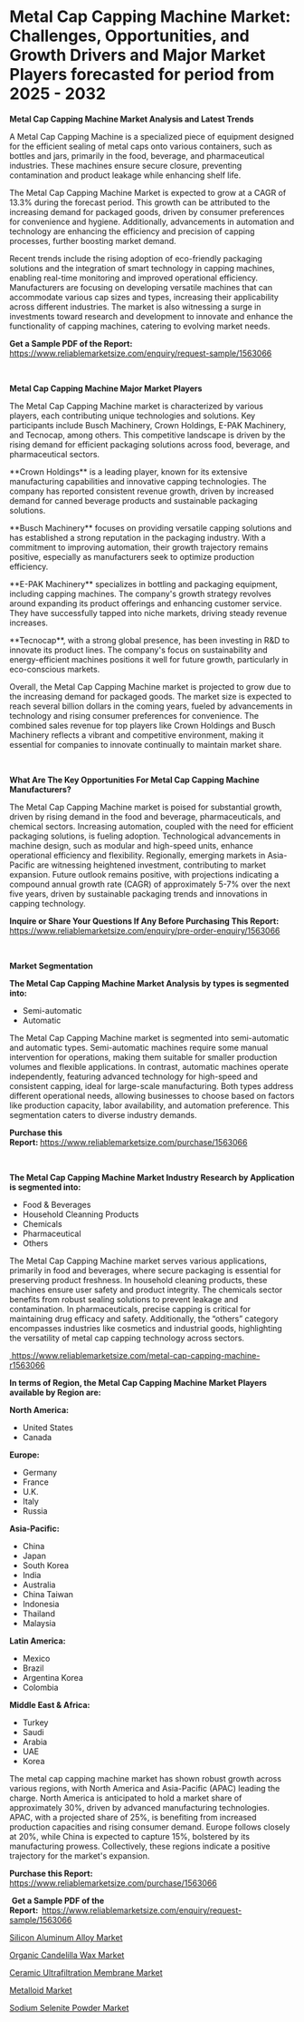 <p><h1>Metal Cap Capping Machine Market: Challenges, Opportunities, and Growth Drivers and Major Market Players forecasted for period from 2025 - 2032</h1></p><p><strong>Metal Cap Capping Machine Market Analysis and Latest Trends</strong></p>
<p><p>A Metal Cap Capping Machine is a specialized piece of equipment designed for the efficient sealing of metal caps onto various containers, such as bottles and jars, primarily in the food, beverage, and pharmaceutical industries. These machines ensure secure closure, preventing contamination and product leakage while enhancing shelf life.</p><p>The Metal Cap Capping Machine Market is expected to grow at a CAGR of 13.3% during the forecast period. This growth can be attributed to the increasing demand for packaged goods, driven by consumer preferences for convenience and hygiene. Additionally, advancements in automation and technology are enhancing the efficiency and precision of capping processes, further boosting market demand.</p><p>Recent trends include the rising adoption of eco-friendly packaging solutions and the integration of smart technology in capping machines, enabling real-time monitoring and improved operational efficiency. Manufacturers are focusing on developing versatile machines that can accommodate various cap sizes and types, increasing their applicability across different industries. The market is also witnessing a surge in investments toward research and development to innovate and enhance the functionality of capping machines, catering to evolving market needs.</p></p>
<p><strong>Get a Sample PDF of the Report:&nbsp;</strong> <a href="https://www.reliablemarketsize.com/enquiry/request-sample/1563066?utm_campaign=2034&utm_medium=2&utm_source=Github&utm_content=ia&utm_term=28022025&utm_id=metal-cap-capping-machine">https://www.reliablemarketsize.com/enquiry/request-sample/1563066</a></p>
<p>&nbsp;</p>
<p><strong>Metal Cap Capping Machine Major Market Players</strong></p>
<p><p>The Metal Cap Capping Machine market is characterized by various players, each contributing unique technologies and solutions. Key participants include Busch Machinery, Crown Holdings, E-PAK Machinery, and Tecnocap, among others. This competitive landscape is driven by the rising demand for efficient packaging solutions across food, beverage, and pharmaceutical sectors.</p><p>**Crown Holdings** is a leading player, known for its extensive manufacturing capabilities and innovative capping technologies. The company has reported consistent revenue growth, driven by increased demand for canned beverage products and sustainable packaging solutions.</p><p>**Busch Machinery** focuses on providing versatile capping solutions and has established a strong reputation in the packaging industry. With a commitment to improving automation, their growth trajectory remains positive, especially as manufacturers seek to optimize production efficiency.</p><p>**E-PAK Machinery** specializes in bottling and packaging equipment, including capping machines. The company's growth strategy revolves around expanding its product offerings and enhancing customer service. They have successfully tapped into niche markets, driving steady revenue increases.</p><p>**Tecnocap**, with a strong global presence, has been investing in R&D to innovate its product lines. The company's focus on sustainability and energy-efficient machines positions it well for future growth, particularly in eco-conscious markets.</p><p>Overall, the Metal Cap Capping Machine market is projected to grow due to the increasing demand for packaged goods. The market size is expected to reach several billion dollars in the coming years, fueled by advancements in technology and rising consumer preferences for convenience. The combined sales revenue for top players like Crown Holdings and Busch Machinery reflects a vibrant and competitive environment, making it essential for companies to innovate continually to maintain market share.</p></p>
<p>&nbsp;</p>
<p><strong>What Are The Key Opportunities For Metal Cap Capping Machine Manufacturers?</strong></p>
<p><p>The Metal Cap Capping Machine market is poised for substantial growth, driven by rising demand in the food and beverage, pharmaceuticals, and chemical sectors. Increasing automation, coupled with the need for efficient packaging solutions, is fueling adoption. Technological advancements in machine design, such as modular and high-speed units, enhance operational efficiency and flexibility. Regionally, emerging markets in Asia-Pacific are witnessing heightened investment, contributing to market expansion. Future outlook remains positive, with projections indicating a compound annual growth rate (CAGR) of approximately 5-7% over the next five years, driven by sustainable packaging trends and innovations in capping technology.</p></p>
<p><strong>Inquire or Share Your Questions If Any Before Purchasing This Report:</strong> <a href="https://www.reliablemarketsize.com/enquiry/pre-order-enquiry/1563066?utm_campaign=2034&utm_medium=2&utm_source=Github&utm_content=ia&utm_term=28022025&utm_id=metal-cap-capping-machine">https://www.reliablemarketsize.com/enquiry/pre-order-enquiry/1563066</a></p>
<p>&nbsp;</p>
<p><strong>Market Segmentation</strong></p>
<p><strong>The Metal Cap Capping Machine Market Analysis by types is segmented into:</strong></p>
<p><ul><li>Semi-automatic</li><li>Automatic</li></ul></p>
<p><p>The Metal Cap Capping Machine market is segmented into semi-automatic and automatic types. Semi-automatic machines require some manual intervention for operations, making them suitable for smaller production volumes and flexible applications. In contrast, automatic machines operate independently, featuring advanced technology for high-speed and consistent capping, ideal for large-scale manufacturing. Both types address different operational needs, allowing businesses to choose based on factors like production capacity, labor availability, and automation preference. This segmentation caters to diverse industry demands.</p></p>
<p><strong>Purchase this Report:&nbsp;</strong><a href="https://www.reliablemarketsize.com/purchase/1563066?utm_campaign=2034&utm_medium=2&utm_source=Github&utm_content=ia&utm_term=28022025&utm_id=metal-cap-capping-machine">https://www.reliablemarketsize.com/purchase/1563066</a></p>
<p>&nbsp;</p>
<p><strong>The Metal Cap Capping Machine Market Industry Research by Application is segmented into:</strong></p>
<p><ul><li>Food & Beverages</li><li>Household Cleanning Products</li><li>Chemicals</li><li>Pharmaceutical</li><li>Others</li></ul></p>
<p><p>The Metal Cap Capping Machine market serves various applications, primarily in food and beverages, where secure packaging is essential for preserving product freshness. In household cleaning products, these machines ensure user safety and product integrity. The chemicals sector benefits from robust sealing solutions to prevent leakage and contamination. In pharmaceuticals, precise capping is critical for maintaining drug efficacy and safety. Additionally, the “others” category encompasses industries like cosmetics and industrial goods, highlighting the versatility of metal cap capping technology across sectors.</p></p>
<p><a href="https://www.reliablemarketsize.com/metal-cap-capping-machine-r1563066?utm_campaign=2034&utm_medium=2&utm_source=Github&utm_content=ia&utm_term=28022025&utm_id=metal-cap-capping-machine">&nbsp;https://www.reliablemarketsize.com/metal-cap-capping-machine-r1563066</a></p>
<p><strong>In terms of Region, the Metal Cap Capping Machine Market Players available by Region are:</strong></p>
<p>
    <p> <strong> North America: </strong>
        <ul>
            <li>United States</li>
            <li>Canada</li>
        </ul>
        </p> 
    <p> <strong> Europe: </strong>
        <ul>
            <li>Germany</li>
            <li>France</li>
            <li>U.K.</li>
            <li>Italy</li>
            <li>Russia</li>
        </ul>
        </p> 
    <p> <strong> Asia-Pacific: </strong>
        <ul>
            <li>China</li>
            <li>Japan</li>
            <li>South Korea</li>
            <li>India</li>
            <li>Australia</li>
            <li>China Taiwan</li>
            <li>Indonesia</li>
            <li>Thailand</li>
            <li>Malaysia</li>
        </ul>
        </p> 
    <p> <strong> Latin America: </strong>
        <ul>
            <li>Mexico</li>
            <li>Brazil</li>
            <li>Argentina Korea</li>
            <li>Colombia</li>
        </ul>
        </p> 
    <p> <strong> Middle East & Africa: </strong>
        <ul>
            <li>Turkey</li>
            <li>Saudi</li>
            <li>Arabia</li>
            <li>UAE</li>
            <li>Korea</li>
        </ul>
    </p>
    </p>
<p><p>The metal cap capping machine market has shown robust growth across various regions, with North America and Asia-Pacific (APAC) leading the charge. North America is anticipated to hold a market share of approximately 30%, driven by advanced manufacturing technologies. APAC, with a projected share of 25%, is benefiting from increased production capacities and rising consumer demand. Europe follows closely at 20%, while China is expected to capture 15%, bolstered by its manufacturing prowess. Collectively, these regions indicate a positive trajectory for the market's expansion.</p></p>
<p><strong>Purchase this Report: </strong><a href="https://www.reliablemarketsize.com/purchase/1563066?utm_campaign=2034&utm_medium=2&utm_source=Github&utm_content=ia&utm_term=28022025&utm_id=metal-cap-capping-machine">https://www.reliablemarketsize.com/purchase/1563066</a></p>
<p>&nbsp;<strong>Get a Sample PDF of the Report:&nbsp;&nbsp;</strong><a href="https://www.reliablemarketsize.com/enquiry/request-sample/1563066?utm_campaign=2034&utm_medium=2&utm_source=Github&utm_content=ia&utm_term=28022025&utm_id=metal-cap-capping-machine">https://www.reliablemarketsize.com/enquiry/request-sample/1563066</a></p>
<p><strong></strong></p>
<p><p><a href="https://github.com/rosamariarocque98/Market-Research-Report-List-1/blob/main/silicon-aluminum-alloy-market.md?utm_campaign=2034&utm_medium=2&utm_source=Github&utm_content=ia&utm_term=28022025&utm_id=metal-cap-capping-machine">Silicon Aluminum Alloy Market</a></p><p><a href="https://github.com/suleimannichelle7/Market-Research-Report-List-1/blob/main/organic-candelilla-wax-market.md?utm_campaign=2034&utm_medium=2&utm_source=Github&utm_content=ia&utm_term=28022025&utm_id=metal-cap-capping-machine">Organic Candelilla Wax Market</a></p><p><a href="https://github.com/Chiragrp22/Market-Research-Report-List-7/blob/main/ceramic-ultrafiltration-membrane-market.md?utm_campaign=2034&utm_medium=2&utm_source=Github&utm_content=ia&utm_term=28022025&utm_id=metal-cap-capping-machine">Ceramic Ultrafiltration Membrane Market</a></p><p><a href="https://github.com/MariaWashington76/Market-Research-Report-List-1/blob/main/metalloid-market.md?utm_campaign=2034&utm_medium=2&utm_source=Github&utm_content=ia&utm_term=28022025&utm_id=metal-cap-capping-machine">Metalloid Market</a></p><p><a href="https://github.com/MarciaRunte/Market-Research-Report-List-1/blob/main/sodium-selenite-powder-market.md?utm_campaign=2034&utm_medium=2&utm_source=Github&utm_content=ia&utm_term=28022025&utm_id=metal-cap-capping-machine">Sodium Selenite Powder Market</a></p></p>